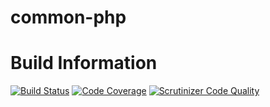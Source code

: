 # common-php

# Build Information
[![Build Status](https://travis-ci.org/jgxvx/common-php.svg?branch=master)](https://travis-ci.org/jgxvx/common-php)
[![Code Coverage](https://scrutinizer-ci.com/g/jgxvx/common-php/badges/coverage.png?b=master)](https://scrutinizer-ci.com/g/jgxvx/common-php/?branch=master)
[![Scrutinizer Code Quality](https://scrutinizer-ci.com/g/jgxvx/common-php/badges/quality-score.png?b=master)](https://scrutinizer-ci.com/g/jgxvx/common-php/?branch=master)
